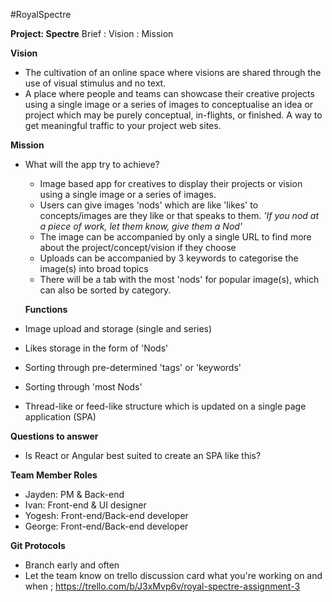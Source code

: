 #RoyalSpectre

**Project: Spectre**  Brief : Vision : Mission


**Vision**

- The cultivation of an online space where visions are shared through the use of visual stimulus and no text.
- A place where people and teams can showcase their creative projects using a single image or a series of images to conceptualise an idea or project which may be purely conceptual, in-flights, or finished. A way to get meaningful traffic to your project web sites.

**Mission**

- What will the app try to achieve?
  - Image based app for creatives to display their projects or vision using a single image or a series of images.
  - Users can give images 'nods' which are like 'likes' to concepts/images are they like or that speaks to them. *'If you nod at a piece of work, let them know, give them a Nod'*
  - The image can be accompanied by only a single URL to find more about the project/concept/vision if they choose
  - Uploads can be accompanied by 3 keywords to categorise the image(s) into broad topics
  - There will be a tab with the most 'nods' for popular image(s), which can also be sorted by category.
  
  **Functions**

- Image upload and storage (single and series)
- Likes storage in the form of 'Nods'
- Sorting through pre-determined 'tags' or 'keywords'
- Sorting through 'most Nods'
- Thread-like or feed-like structure which is updated on a single page application (SPA)

**Questions to answer**

- Is React or Angular best suited to create an SPA like this?

**Team Member Roles**

 - Jayden: PM & Back-end
 - Ivan: Front-end & UI designer
 - Yogesh: Front-end/Back-end developer
 - George: Front-end/Back-end developer

**Git Protocols**

 - Branch early and often
 - Let the team know on trello discussion card what you're working on and when ; https://trello.com/b/J3xMvp6v/royal-spectre-assignment-3
